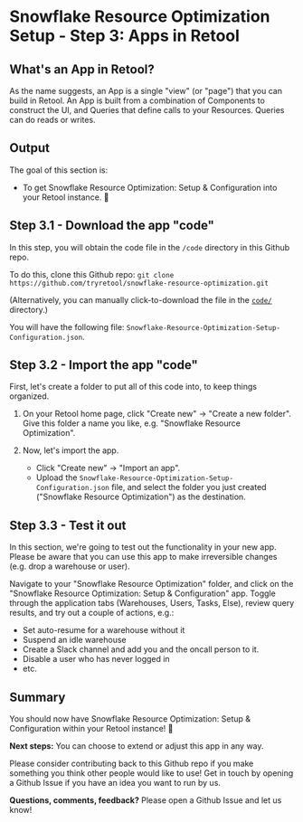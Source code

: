 # Snowflake Resource Optimization Setup - Step 3: Apps in Retool

## What's an App in Retool?
As the name suggests, an App is a single "view" (or "page") that you can build in Retool. An App is built from a combination of Components to construct the UI, and Queries that define calls to your Resources. Queries can do reads or writes.

## Output
The goal of this section is:
* To get Snowflake Resource Optimization: Setup & Configuration into your Retool instance. 🚀


## Step 3.1 - Download the app "code"
In this step, you will obtain the code file in the `/code` directory in this Github repo.

To do this, clone this Github repo:
`git clone https://github.com/tryretool/snowflake-resource-optimization.git`

(Alternatively, you can manually click-to-download the file in the [`code/`](./code) directory.)

You will have the following file: `Snowflake-Resource-Optimization-Setup-Configuration.json`.

## Step 3.2 - Import the app "code"
First, let's create a folder to put all of this code into, to keep things organized.
1. On your Retool home page, click "Create new" → "Create a new folder". Give this folder a name you like, e.g. "Snowflake Resource Optimization".

2. Now, let's import the app.
   * Click "Create new" → "Import an app".
   * Upload the `Snowflake-Resource-Optimization-Setup-Configuration.json` file, and select the folder you just created ("Snowflake Resource Optimization") as the destination.

## Step 3.3 - Test it out
In this section, we're going to test out the functionality in your new app. Please be aware that you can use this app to make irreversible changes (e.g. drop a warehouse or user).

Navigate to your "Snowflake Resource Optimization" folder, and click on the "Snowflake Resource Optimization: Setup & Configuration" app. Toggle through the application tabs (Warehouses, Users, Tasks, Else), review query results, and try out a couple of actions, e.g.: 
- Set auto-resume for a warehouse without it
- Suspend an idle warehouse
- Create a Slack channel and add you and the oncall person to it.
- Disable a user who has never logged in
- etc.

## Summary

You should now have Snowflake Resource Optimization: Setup & Configuration within your Retool instance! 🥳

**Next steps:** You can choose to extend or adjust this app in any way.

Please consider contributing back to this Github repo if you make something you think other people would like to use! Get in touch by opening a Github Issue if you have an idea you want to run by us.

**Questions, comments, feedback?** Please open a Github Issue and let us know!
